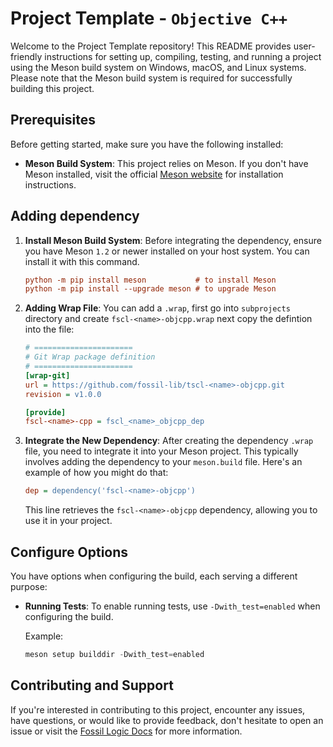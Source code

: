 # Project Template - `Objective C++`

Welcome to the Project Template repository! This README provides user-friendly instructions for setting up, compiling, testing, and running a project using the Meson build system on Windows, macOS, and Linux systems. Please note that the Meson build system is required for successfully building this project.

## Prerequisites

Before getting started, make sure you have the following installed:

- **Meson Build System**: This project relies on Meson. If you don't have Meson installed, visit the official [Meson website](https://mesonbuild.com/Getting-meson.html) for installation instructions.

## Adding dependency

1. **Install Meson Build System**: Before integrating the dependency, ensure you have Meson `1.2` or newer installed on your host system. You can install it with this command.

   ```ini
   python -m pip install meson           # to install Meson
   python -m pip install --upgrade meson # to upgrade Meson
   ```

2. **Adding Wrap File**: You can add a `.wrap`, first go into `subprojects` directory and create `fscl-<name>-objcpp.wrap` next copy the defintion into the file:

   ```ini
   # ======================
   # Git Wrap package definition
   # ======================
   [wrap-git]
   url = https://github.com/fossil-lib/tscl-<name>-objcpp.git
   revision = v1.0.0

   [provide]
   fscl-<name>-cpp = fscl_<name>_objcpp_dep
   ```

3. **Integrate the New Dependency**: After creating the dependency `.wrap` file, you need to integrate it into your Meson project. This typically involves adding the dependency to your `meson.build` file. Here's an example of how you might do that:

   ```ini
   dep = dependency('fscl-<name>-objcpp')
   ```

   This line retrieves the `fscl-<name>-objcpp` dependency, allowing you to use it in your project.

## Configure Options

You have options when configuring the build, each serving a different purpose:

- **Running Tests**: To enable running tests, use `-Dwith_test=enabled` when configuring the build.

   Example:
   
   ```python
   meson setup builddir -Dwith_test=enabled
   ```

## Contributing and Support

If you're interested in contributing to this project, encounter any issues, have questions, or would like to provide feedback, don't hesitate to open an issue or visit the [Fossil Logic Docs](https://fossillogic.com/docs) for more information.
